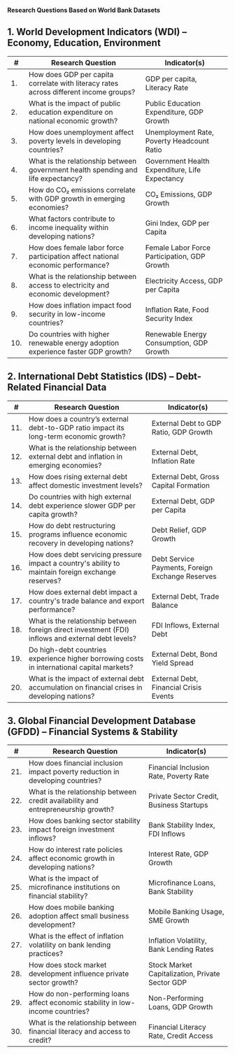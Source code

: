 **Research Questions Based on World Bank Datasets**

## **1. World Development Indicators (WDI) – Economy, Education, Environment**

| #  | Research Question | Indicator(s) |
|----|------------------|--------------|
| 1. | How does GDP per capita correlate with literacy rates across different income groups? | GDP per capita, Literacy Rate |
| 2. | What is the impact of public education expenditure on national economic growth? | Public Education Expenditure, GDP Growth |
| 3. | How does unemployment affect poverty levels in developing countries? | Unemployment Rate, Poverty Headcount Ratio |
| 4. | What is the relationship between government health spending and life expectancy? | Government Health Expenditure, Life Expectancy |
| 5. | How do CO₂ emissions correlate with GDP growth in emerging economies? | CO₂ Emissions, GDP Growth |
| 6. | What factors contribute to income inequality within developing nations? | Gini Index, GDP per Capita |
| 7. | How does female labor force participation affect national economic performance? | Female Labor Force Participation, GDP Growth |
| 8. | What is the relationship between access to electricity and economic development? | Electricity Access, GDP per Capita |
| 9. | How does inflation impact food security in low-income countries? | Inflation Rate, Food Security Index |
| 10. | Do countries with higher renewable energy adoption experience faster GDP growth? | Renewable Energy Consumption, GDP Growth |

## **2. International Debt Statistics (IDS) – Debt-Related Financial Data**

| #  | Research Question | Indicator(s) |
|----|------------------|--------------|
| 11. | How does a country’s external debt-to-GDP ratio impact its long-term economic growth? | External Debt to GDP Ratio, GDP Growth |
| 12. | What is the relationship between external debt and inflation in emerging economies? | External Debt, Inflation Rate |
| 13. | How does rising external debt affect domestic investment levels? | External Debt, Gross Capital Formation |
| 14. | Do countries with high external debt experience slower GDP per capita growth? | External Debt, GDP per Capita |
| 15. | How do debt restructuring programs influence economic recovery in developing nations? | Debt Relief, GDP Growth |
| 16. | How does debt servicing pressure impact a country's ability to maintain foreign exchange reserves? | Debt Service Payments, Foreign Exchange Reserves |
| 17. | How does external debt impact a country's trade balance and export performance? | External Debt, Trade Balance |
| 18. | What is the relationship between foreign direct investment (FDI) inflows and external debt levels? | FDI Inflows, External Debt |
| 19. | Do high-debt countries experience higher borrowing costs in international capital markets? | External Debt, Bond Yield Spread |
| 20. | What is the impact of external debt accumulation on financial crises in developing nations? | External Debt, Financial Crisis Events |

## **3. Global Financial Development Database (GFDD) – Financial Systems & Stability**

| #  | Research Question | Indicator(s) |
|----|------------------|--------------|
| 21. | How does financial inclusion impact poverty reduction in developing countries? | Financial Inclusion Rate, Poverty Rate |
| 22. | What is the relationship between credit availability and entrepreneurship growth? | Private Sector Credit, Business Startups |
| 23. | How does banking sector stability impact foreign investment inflows? | Bank Stability Index, FDI Inflows |
| 24. | How do interest rate policies affect economic growth in developing nations? | Interest Rate, GDP Growth |
| 25. | What is the impact of microfinance institutions on financial stability? | Microfinance Loans, Bank Stability |
| 26. | How does mobile banking adoption affect small business development? | Mobile Banking Usage, SME Growth |
| 27. | What is the effect of inflation volatility on bank lending practices? | Inflation Volatility, Bank Lending Rates |
| 28. | How does stock market development influence private sector growth? | Stock Market Capitalization, Private Sector GDP |
| 29. | How do non-performing loans affect economic stability in low-income countries? | Non-Performing Loans, GDP Growth |
| 30. | What is the relationship between financial literacy and access to credit? | Financial Literacy Rate, Credit Access |

